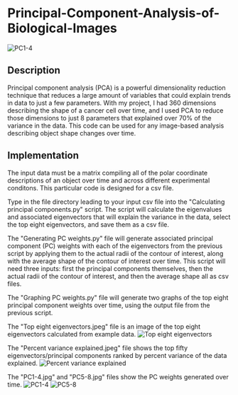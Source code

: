 # Principal-Component-Analysis-of-Biological-Images
![PC1-4](https://github.com/John-CU-Ahn/Principal-Component-Analysis-of-Biological-Images/assets/140204157/f04bb162-9b1f-491c-b9b6-b75c42d695e0)

## Description
Principal component analysis (PCA) is a powerful dimensionality reduction technique that reduces a large amount of variables that could explain trends in data to just a few parameters.
With my project, I had 360 dimensions describing the shape of a cancer cell over time, and I used PCA to reduce those dimensions to just 8 parameters that explained over 70% of the variance in the data.
This code can be used for any image-based analysis describing object shape changes over time.

## Implementation
The input data must be a matrix compiling all of the polar coordinate descriptions of an object over time and across different experimental conditons. This particular code is designed for a csv file.

Type in the file directory leading to your input csv file into the "Calculating principal components.py" script. The script will calculate the eigenvalues and associated eigenvectors that will explain the variance in the data, select the top eight eigenvectors, and save them as a csv file.

The "Generating PC weights.py" file will generate associated principal component (PC) weights with each of the eigenvectors from the previous script by applying them to the actual radii of the contour of interest, along with the average shape of the contour of interest over time. This script will need three inputs: first the principal components themselves, then the actual radii of the contour of interest, and then the average shape all as csv files.

The "Graphing PC weights.py" file will generate two graphs of the top eight principal component weights over time, using the output file from the previous script.

The "Top eight eigenvectors.jpeg" file is an image of the top eight eigenvectors calculated from example data.
![Top eight eigenvectors](https://github.com/John-CU-Ahn/Principal-Component-Analysis-of-Biological-Images/assets/140204157/0ca374ec-fb05-4f05-8730-c6ef5d6af8e3)

The "Percent variance explained.jpeg" file shows the top fifty eigenvectors/principal components ranked by percent variance of the data explained.
![Percent variance explained](https://github.com/John-CU-Ahn/Principal-Component-Analysis-of-Biological-Images/assets/140204157/a7f9a0d8-ebe6-49c2-bd46-480f389a1aac)

The "PC1-4.jpg" and "PC5-8.jpg" files show the PC weights generated over time.
![PC1-4](https://github.com/John-CU-Ahn/Principal-Component-Analysis-of-Biological-Images/assets/140204157/f04bb162-9b1f-491c-b9b6-b75c42d695e0)
![PC5-8](https://github.com/John-CU-Ahn/Principal-Component-Analysis-of-Biological-Images/assets/140204157/6488e121-d8a1-4040-9454-a4c58663accd)

